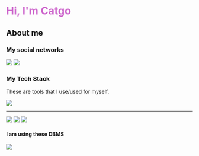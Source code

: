 <h1 style="color: #cd66cc">Hi, I'm Catgo</h1>
<h2>About me</h2>
<h3>My social networks</h3>
<a href="https://discord.gg/ttb4nRC3Fx" target="_blank"><img src="https://img.shields.io/badge/Discord-%235865F2.svg?style=for-the-badge&logo=discord&logoColor=white"></a>
<a href="https://www.youtube.com/channel/UCV5Akm6i8qOWLRgUcK6E0BQ" target="_blank"><img src="https://img.shields.io/badge/YouTube-%23FF0000.svg?style=for-the-badge&logo=YouTube&logoColor=white"></a>
<h3>My Tech Stack</h3>
<p>These are tools that I use/used for myself.</p>
<img src="https://img.shields.io/badge/python-3670A0?style=for-the-badge&logo=python&logoColor=ffdd54">
<hr>
<a href="" target="_blank"><img src="https://img.shields.io/badge/css3-%231572B6.svg?style=for-the-badge&logo=css3&logoColor=white"></a>
<a href="" target="_blank"><img src="https://img.shields.io/badge/html5-%23E34F26.svg?style=for-the-badge&logo=html5logoColor=white"></a>
<img src="https://img.shields.io/badge/javascript-%23323330.svg?style=for-the-badge&logo=javascript&logoColor=%23F7DF1E">
<h4>I am using these DBMS</h4
<img src="https://img.shields.io/badge/mysql-%2300f.svg?style=for-the-badge&logo=mysql&logoColor=white">
<img src="https://img.shields.io/badge/sqlite-%2307405e.svg?style=for-the-badge&logo=sqlite&logoColor=white">
<!--
**Kamenshick/Kamenshick** is a ✨ _special_ ✨ repository because its `README.md` (this file) appears on your GitHub profile.
![Wix](https://img.shields.io/badge/wix-000?style=for-the-badge&logo=wix&logoColor=white)
Here are some ideas to get you started:

- 🔭 I’m currently working on ...
- 🌱 I’m currently learning ...
- 👯 I’m looking to collaborate on ...
- 🤔 I’m looking for help with ...
- 💬 Ask me about ...
- 📫 How to reach me: ...
- 😄 Pronouns: ...
- ⚡ Fun fact: ...
-->
